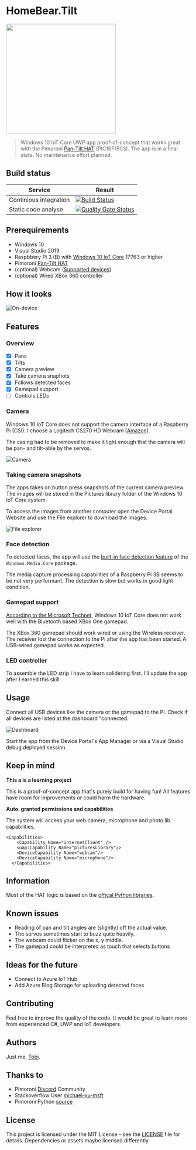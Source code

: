 # HomeBear.Tilt

<img src="docs/header.png" width="300" /> 

> Windows 10 IoT Core UWP app proof-of-concept that works great with the Pimoroni [Pan-Tilt HAT](https://shop.pimoroni.com/products/pan-tilt-hat) (PIC16F1503). The app is in a final state. No maintenance effort planned.

## Build status

|Service|Result|
|-|-|
|Continious integration|[![Build Status](https://tscholze.visualstudio.com/HomeBear.Tilt/_apis/build/status/tscholze.dotnet-iot-homebear-tilt?branchName=master)](https://tscholze.visualstudio.com/HomeBear.Tilt/_build/latest?definitionId=6&branchName=master)|
|Static code analyse|[![Quality Gate Status](https://sonarcloud.io/api/project_badges/measure?project=io.github.tscholze.homebear&metric=alert_status)](https://sonarcloud.io/dashboard?id=io.github.tscholze.homebear)|

## Prerequirements
- Windows 10
- Visual Studio 2019
- Raspbbery Pi 3 (B) with [Windows 10 IoT Core](https://developer.microsoft.com/en-us/windows/iot) 17763 or higher
- Pimoroni [Pan-Tilt HAT](https://shop.pimoroni.com/products/pan-tilt-hat)
- (optional) Webcam ([Supported devices](https://docs.microsoft.com/en-us/windows/iot-core/learn-about-hardware/hardwarecompatlist))
- (optional) Wired XBox 360 controller


## How it looks

![On-device](docs/on-device-screenshot.jpg)

## Features

### Overview

- [x] Pans
- [x] Tilts
- [x] Camera preview
- [x] Take camera snaphots
- [x] Follows detected faces
- [x] Gamepad support
- [ ] Controls LEDs

### Camera

Windows 10 IoT Core does not support the camera interface of a Raspberry Pi (CSI). I choose a Logitech CS270 HD Webcam ([Amazon](https://www.amazon.de/gp/product/B01BGBJ8Y0)).

The casing had to be removed to make it light enough that the camera will be pan- and tilt-able by the servos.

![Camera](docs/camera.jpg)

### Taking camera snapshots

The apps takes on button press snapshots of the current camera preview. The images will be stored in the Pictures library folder of the Windows 10 IoT Core system. 

To access the images from another computer open the Device Portal Website and use the File explorer to download the images.

![File explorer](docs/filexplorer.PNG)

### Face detection

To detected faces, the app will use the [built-in face detection feature](https://docs.microsoft.com/en-us/windows/uwp/audio-video-camera/scene-analysis-for-media-capture)  of the `Windows.Media.Core` package.

The media capture processing capabilities of a Raspberry Pi 3B seems to be not very performant. The detection is slow but works in good light condition.

### Gamepad support

[According to the Microsoft Technet](https://social.msdn.microsoft.com/Forums/en-US/73389c53-3cfd-43f2-8859-db5e5e8c5eb4/xbox-one-controller-for-windows-10-iot), Windows 10 IoT Core does not work well with the Bluetooth based XBox One gamepad.

The XBox 360 gamepad should work wired or using the Wireless receiver. The receiver lost the connection to the Pi after the app has been started. A USB-wired gamepad works as expected.

### LED controller

To assemble the LED strip I have to learn solidering first. I'll update the app after I earned this skill.

## Usage

Connect all USB devices like the camera or the gamepad to the Pi. Check if all devices are listed at the dashboard "connected.

![Dashboard](docs/dashboard-devices.jpg)

Start the app from the Device Portal's App Manager or via a Visual Studio debug deployed session.

## Keep in mind

**This a is a learning project**

This is a proof-of-concept app that's purely build for having fun! All features have room for improvements or could harm the hardware.

**Auto. granted permissions and capabilities**

The system will access your web camera, microphone and photo lib capabilities.

```
<Capabilities>
    <Capability Name="internetClient" />
    <uap:Capability Name="picturesLibrary"/>
    <DeviceCapability Name="webcam"/>
    <DeviceCapability Name="microphone"/>
  </Capabilities>
  ```

## Information

Most of the HAT logic is based on the [offical Python libraries](https://github.com/pimoroni/pantilt-hat/blob/master/library/pantilthat/pantilt.py).

## Known issues

- Reading of pan and tilt angles are (slightly) off the actual value.
- The servos sometimes start to buzz quite heavily. 
- The webcam could flicker on the x, y middle.
- The gamepad could be interpreted as touch that selects buttons

## Ideas for the future

- Connect to Azure IoT Hub
- Add Azure Blog Storage for uploading detected faces

## Contributing

Feel free to improve the quality of the code. It would be great to learn more from experienced C#, UWP and IoT developers.

## Authors

Just me, [Tobi]([https://tscholze.github.io).


## Thanks to

* Pimoroni [Discord](https://discordapp.com/invite/hr93ByC) Community
* Stackoverflow User [michael-xu-msft](https://stackoverflow.com/users/8546089/)
* Pimoroni Python [source](https://github.com/pimoroni/pantilt-hat/blob/master/library/pantilthat/pantilt.py)

## License

This project is licensed under the MIT License - see the [LICENSE](LICENSE.md) file for details.
Dependencies or assets maybe licensed differently.
